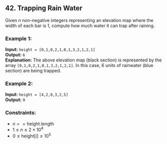 ## 42. Trapping Rain Water

Given $n$ non-negative integers representing an elevation map where the width of each bar is 1, compute how much water it can trap after raining.

### Example 1:

**Input:** `height = [0,1,0,2,1,0,1,3,2,1,2,1]`  
**Output:** `6`  
**Explanation:** The above elevation map (black section) is represented by the array `[0,1,0,2,1,0,1,3,2,1,2,1]`. In this case, 6 units of rainwater (blue section) are being trapped.

### Example 2:

**Input:** `height = [4,2,0,3,2,5]`  
**Output:** `9`

### Constraints:

- $n == \text{height.length}$
- $1 \leq n \leq 2 \times 10^4$
- $0 \leq \text{height}[i] \leq 10^5$
